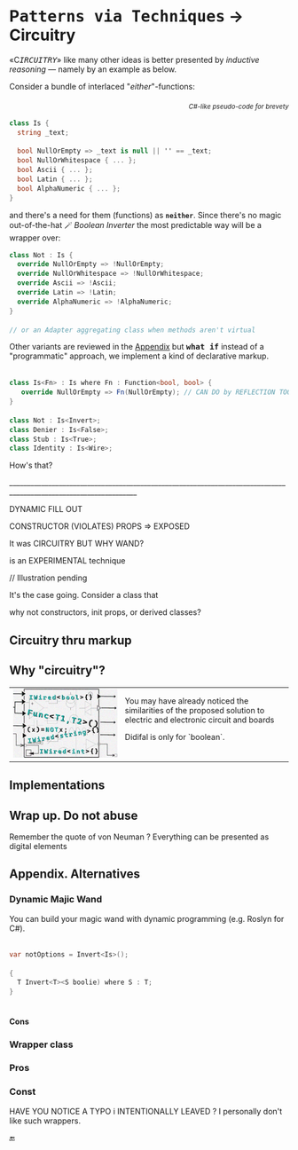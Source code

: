 # P<samp>atterns via Techniques</samp> &rarr; Circuitry

«C<samp><i>IRCUITRY</i></samp>» like many other ideas is better presented by _inductive reasoning_ &mdash; namely by an example as below.

Consider a bundle of interlaced "_either_"-functions:

<div align="right"><sub><i>C#-like pseudo-code for brevety</i></sub></div>

```csharp
class Is {
  string _text;

  bool NullOrEmpty => _text is null || '' == _text;
  bool NullOrWhitespace { ... };
  bool Ascii { ... };
  bool Latin { ... };
  bool AlphaNumeric { ... };
}

```

and there's a need for them (functions) as **`neither`**. Since there's no magic out-of-the-hat 🪄 _Boolean Inverter_ the most predictable way will be a wrapper over:

```csharp
class Not : Is {
  override NullOrEmpty => !NullOrEmpty;
  override NullOrWhitespace => !NullOrWhitespace;
  override Ascii => !Ascii;
  override Latin => !Latin;
  override AlphaNumeric => !AlphaNumeric;
}

// or an Adapter aggregating class when methods aren't virtual
```

Other variants are reviewed in the [Appendix](#alternatives) but <b><samp>what if</samp></b> instead of a "programmatic" approach, we implement a kind of declarative markup.

```csharp

class Is<Fn> : Is where Fn : Function<bool, bool> {
   override NullOrEmpty => Fn(NullOrEmpty); // CAN DO by REFLECTION TOO!
}

class Not : Is<Invert>;
class Denier : Is<False>;
class Stub : Is<True>;
class Identity : Is<Wire>; 


```

How's that?

\__________________________________________________________________________________________________________________


DYNAMIC FILL OUT

CONSTRUCTOR (VIOLATES)
   PROPS => EXPOSED

It was CIRCUITRY BUT WHY WAND?


is an EXPERIMENTAL technique

// Illustration pending

It's the case going. Consider a class that 

why not 
constructors, init props, or derived classes?

## Circuitry thru markup

## <a id="why-circuitry" /> Why "circuitry"?

<table><tr valign="top"><td width="40%"><img alt="&nbsp;electrical circuit collage" src="../../../_rsc/img/illus/Circuitry.jpg" /></td><td>
  <p>You may have already noticed the similarities of the proposed solution to electric and electronic circuit and boards</p>
  <p>Didifal is only for `boolean`.</p>
</td></tr>
</table>

## Implementations



## Wrap up. Do not abuse

Remember the quote of von Neuman ?
Everything can be presented as digital elements 

## Appendix. Alternatives<a id="alternatives" />

### Dynamic Majic Wand

You can build your magic wand with dynamic programming (e.g. Roslyn for C#).

```csharp

var notOptions = Invert<Is>();

{
  T Invert<T><S boolie) where S : T;
}



```

#### Cons



### Wrapper class

### Pros 

### Const

HAVE YOU NOTICE A TYPO i INTENTIONALLY LEAVED ? I personally don't like such wrappers.

🔚
